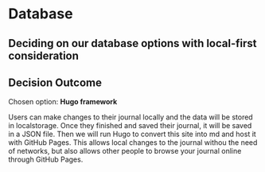 # Database

## Deciding on our database options with local-first consideration

## Decision Outcome

Chosen option: **Hugo framework**

Users can make changes to their journal locally and the data will be stored in localstorage. Once they finished and saved their journal, it will be saved in a JSON file. Then we will run Hugo to convert this site into md and host it with GitHub Pages. This allows local changes to the journal withou the need of networks, but also allows other people to browse your journal online through GitHub Pages.
